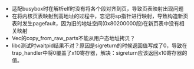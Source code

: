 - 适配busybox时在解析elf时没有将各个段对齐到页，导致页表映射出现问题
- 在将内核页表映射到高地址的过程中，忘记将sp指针进行映射，导致构造新页表时发生pagefault，因为旧的地址空间(0x80200000段)在新页表中没有相关映射
- Vec的copy_from_raw_parts不能从用户态地址拷贝？
- libc测试时waitpid结果不对？原因是sigreturn的时候返回值写成了0，导致在trap_handler中将0覆盖了x10寄存器，解决：sigreturn应该返回x10寄存器的值。